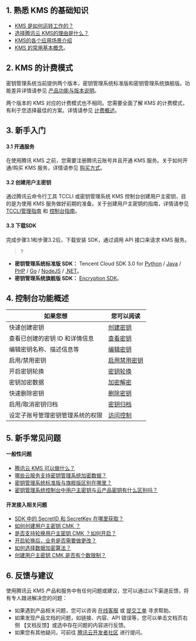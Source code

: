 
## 1. 熟悉 KMS 的基础知识

- [KMS 是如何运转工作的？](https://cloud.tencent.com/document/product/573/8780)
- [选择腾讯云 KMS的理由是什么？](https://cloud.tencent.com/document/product/573/8873)
- [KMS的各个应用场景介绍](https://cloud.tencent.com/document/product/573/8782)
- [KMS 的常用基本概念](https://cloud.tencent.com/document/product/573/50351)。

## 2. KMS 的计费模式

密钥管理系统当前提供两个版本，密钥管理系统标准版和密钥管理系统旗舰版。功能差异详情请参见 [产品功能与版本说明](https://cloud.tencent.com/document/product/573/34372)。

两个版本的 KMS 对应的计费模式也不相同。您需要全面了解 KMS 的计费模式，有利于您选择最佳的方案。详情请参见 [计费概述](https://cloud.tencent.com/document/product/573/34388)。

## 3. 新手入门

#### 3.1 开通服务
在使用腾讯 KMS 之前，您需要注册腾讯云账号并且开通 KMS 服务。关于如何开通/购买 KMS 服务，详情请参见 [购买方式](https://cloud.tencent.com/document/product/573/18809)。

#### 3.2 创建用户主密钥
通过腾讯云命令行工具 TCCLI 或密钥管理系统 KMS 控制台创建用户主密钥，目的是为使用 KMS 服务做好前期的准备。关于创建用户主密钥的指南，详情请参见 [TCCLI管理指南](https://cloud.tencent.com/document/product/573/38383) 和 [控制台指南](https://cloud.tencent.com/document/product/573/8875)。

#### 3.3 下载SDK
完成步骤3.1和步骤3.2后，下载安装 SDK，通过调用 API 接口来请求 KMS 服务。

>?
- **密钥管理系统标准版 SDK：**  Tencent Cloud SDK 3.0 for [Python](https://github.com/TencentCloud/tencentcloud-sdk-python) / [Java](https://github.com/TencentCloud/tencentcloud-sdk-java) / [PHP](https://github.com/TencentCloud/tencentcloud-sdk-php) / [Go](https://github.com/TencentCloud/tencentcloud-sdk-go) / [NodeJS](https://github.com/TencentCloud/tencentcloud-sdk-nodejs) / [.NET](https://github.com/TencentCloud/tencentcloud-sdk-dotnet)。
- **密钥管理系统旗舰版 SDK：** [Encryption SDK](https://console.cloud.tencent.com/kms2/sdk)。
>

## 4. 控制台功能概述
| 如果您想                           | 您可以阅读                                                   |
| ---------------------------------- | ------------------------------------------------------------ |
| 快速创建密钥             | [创建密钥](https://cloud.tencent.com/document/product/573/8875) |
| 查看已创建的密钥 ID 和详情信息   | [查看密钥](https://cloud.tencent.com/document/product/573/38386) |
| 编辑密钥名称、描述信息等 | [编辑密钥](https://cloud.tencent.com/document/product/573/38397) |
| 启用/禁用密钥            | [启用禁用密钥](https://cloud.tencent.com/document/product/573/38398) |
| 开启密钥轮换             | [密钥轮换](https://cloud.tencent.com/document/product/573/38399) |
| 密钥加密数据             | [加密解密](https://cloud.tencent.com/document/product/573/8877) |
| 快速删除密钥             | [删除密钥](https://cloud.tencent.com/document/product/573/38404) |
| 启用/取消密钥归档         | [密钥归档](https://cloud.tencent.com/document/product/573/47826) |
| 设定子账号管理密钥管理系统的权限   | [访问控制](https://cloud.tencent.com/document/product/573/10129) |


## 5. 新手常见问题

#### 一般性问题
- [腾讯云 KMS 可以做什么？](https://cloud.tencent.com/document/product/573/50855#.E8.85.BE.E8.AE.AF.E4.BA.91-kms-.E5.8F.AF.E4.BB.A5.E5.81.9A.E4.BB.80.E4.B9.88.EF.BC.9F)
- [哪些云服务支持密钥管理系统加密数据？](https://cloud.tencent.com/document/product/573/50855#.E5.93.AA.E4.BA.9B.E4.BA.91.E6.9C.8D.E5.8A.A1.E6.94.AF.E6.8C.81.E5.AF.86.E9.92.A5.E7.AE.A1.E7.90.86.E7.B3.BB.E7.BB.9F.E5.8A.A0.E5.AF.86.E6.95.B0.E6.8D.AE.EF.BC.9F)
- [密钥管理系统标准版与旗舰版区别在哪里？](https://cloud.tencent.com/document/product/573/50855#.E5.AF.86.E9.92.A5.E7.AE.A1.E7.90.86.E7.B3.BB.E7.BB.9F.E6.A0.87.E5.87.86.E7.89.88.E4.B8.8E.E6.97.97.E8.88.B0.E7.89.88.E5.8C.BA.E5.88.AB.E5.9C.A8.E5.93.AA.E9.87.8C.EF.BC.9F)
- [密钥管理系统控制台中用户主密钥与云产品密钥有什么区别吗？](https://cloud.tencent.com/document/product/573/50855#.E5.AF.86.E9.92.A5.E7.AE.A1.E7.90.86.E7.B3.BB.E7.BB.9F.E6.8E.A7.E5.88.B6.E5.8F.B0.E4.B8.AD.E7.94.A8.E6.88.B7.E4.B8.BB.E5.AF.86.E9.92.A5.E4.B8.8E.E4.BA.91.E4.BA.A7.E5.93.81.E5.AF.86.E9.92.A5.E6.9C.89.E4.BB.80.E4.B9.88.E5.8C.BA.E5.88.AB.E5.90.97.EF.BC.9F)

#### 开发接入相关问题

- [SDK 中的 SecretID 和 SecretKey 在哪里获取？](https://cloud.tencent.com/document/product/573/50856#sdk-.E4.B8.AD.E7.9A.84-secretid-.E5.92.8C-secretkey-.E5.9C.A8.E5.93.AA.E9.87.8C.E8.8E.B7.E5.8F.96.EF.BC.9F)
- [如何创建用户主密钥 CMK ？](https://cloud.tencent.com/document/product/573/50856#.E5.A6.82.E4.BD.95.E5.88.9B.E5.BB.BA.E7.94.A8.E6.88.B7.E4.B8.BB.E5.AF.86.E9.92.A5-cmk-.EF.BC.9F)
- [是否支持轮换用户主密钥 CMK ？如何开启？](https://cloud.tencent.com/document/product/573/50856#.E6.98.AF.E5.90.A6.E6.94.AF.E6.8C.81.E8.BD.AE.E6.8D.A2.E7.94.A8.E6.88.B7.E4.B8.BB.E5.AF.86.E9.92.A5-cmk-.EF.BC.9F.E5.A6.82.E4.BD.95.E5.BC.80.E5.90.AF.EF.BC.9F)
- [开启轮换后，业务是否需要做更改？](https://cloud.tencent.com/document/product/573/50856#.E5.BC.80.E5.90.AF.E8.BD.AE.E6.8D.A2.E5.90.8E.EF.BC.8C.E4.B8.9A.E5.8A.A1.E6.98.AF.E5.90.A6.E9.9C.80.E8.A6.81.E5.81.9A.E6.9B.B4.E6.94.B9.EF.BC.9F)
- [ 如何选择数据加密算法？](https://cloud.tencent.com/document/product/573/50856#.E5.A6.82.E4.BD.95.E9.80.89.E6.8B.A9.E6.95.B0.E6.8D.AE.E5.8A.A0.E5.AF.86.E7.AE.97.E6.B3.95.EF.BC.9F)
- [ 创建用户主密钥 CMK 是否有个数限制？](https://cloud.tencent.com/document/product/573/50856#.E5.88.9B.E5.BB.BA.E7.94.A8.E6.88.B7.E4.B8.BB.E5.AF.86.E9.92.A5-cmk-.E6.98.AF.E5.90.A6.E6.9C.89.E4.B8.AA.E6.95.B0.E9.99.90.E5.88.B6.EF.BC.9F)

## 6. 反馈与建议
使用腾讯云 KMS 产品和服务中有任何问题或建议，您可以通过以下渠道反馈，将有专人跟进解决您的问题：
- 如果遇到产品相关问题，您可以咨询 [在线客服](https://cloud.tencent.com/act/event/Online_service?from=doc_573) 或 [提交工单](https://cloud.tencent.com/login?s_url=https%3A%2F%2Fconsole.cloud.tencent.com%2Fworkorder%2Fcategory) 寻求帮助。
- 如果发现产品文档的问题，如链接、内容、API 错误等，您可以单击文档页右侧 【文档反馈】或选中存在问题的内容进行反馈。
- 如果您有其他疑问，可前往 [腾讯云开发者社区](https://cloud.tencent.com/developer/tag/10385) 进行提问。
